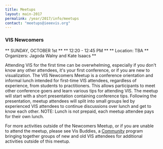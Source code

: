 ```yaml
---
title: Meetups
layout: main-2017
permalink: /year/2017/info/meetups
contact: "meetups@ieeevis.org"
---
```


### VIS Newcomers

** SUNDAY, OCTOBER 1st **
** 12:20 - 12:45 PM **
** Location: TBA 
** Organizers: Jagoda Walny and Kate Isaacs **

Attending VIS for the first time can be overwhelming, especially if you don't know any other attendees, it's your first conference, or if you are new to visualization. The VIS Newcomers Meetup is a conference orientation and informal lunch intended for first-time VIS attendees, regardless of experience, from students to practitioners. This allows participants to meet other conference goers and learn various tips for attending VIS. The meetup will start with a short presentation containing conference tips. Following the presentation, meetup attendees will split into small groups led by experienced VIS attendees to continue discussions over lunch and get to know each other. 
NOTE: Lunch is not prepaid, each meetup attendee pays for their own lunch. 

For more activities outside of the Newcomers Meetup, or if you are unable to attend the meetup, please see Vis Buddies, a [Community](http://ieeevis.org/year/2017/info/call-participation/community) program bringing together groups of new and old VIS attendees for additional activities outside of this meetup.
